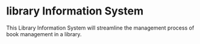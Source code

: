 # library Information System
This Library Information System will streamline the management process of book management in a library.
